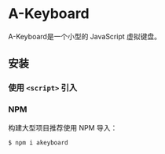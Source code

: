# A-Keyboard
A-Keyboard是一个小型的 JavaScript 虚拟键盘。

## 安装
### 使用 `<script>` 引入

### NPM
构建大型项目推荐使用 NPM 导入：
```shell
$ npm i akeyboard
```
